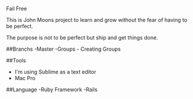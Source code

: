 Fail Free

This is John Moons project to learn and grow without the fear of having to be perfect. 

The purpose is not to be perfect but ship and get things done.

##Branchs
-Master
-Groups - Creating Groups


##Tools 
- I'm using Sublime as a text editor
- Mac Pro

##Language 
-Ruby
Framework
-Rails




